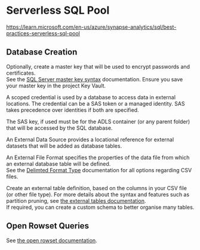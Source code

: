 # Serverless SQL Pool
https://learn.microsoft.com/en-us/azure/synapse-analytics/sql/best-practices-serverless-sql-pool  

## Database Creation
Optionally, create a master key that will be used to encrypt passwords and certificates.  
See the [SQL Server master key syntax](https://learn.microsoft.com/en-us/sql/t-sql/statements/create-master-key-transact-sql?view=sql-server-ver16) documentation.  Ensure you save your master key in the project Key Vault.  

A scoped credential is used by a database to access data in external locations.  The credential can be a SAS token or a managed identity.  SAS takes precedence over identities if both are specified.  

The SAS key, if used must be for the ADLS container (or any parent folder) that will be accessed by the SQL database.  

An External Data Source provides a locational reference for external datasets that will be added as database tables.  

An External File Format specifies the properties of the data file from which an external database table will be defined.  
See the [Delimted Format Type](https://learn.microsoft.com/en-us/sql/t-sql/statements/create-external-file-format-transact-sql?view=sql-server-ver16&tabs=delimited) documentation for all options regarding CSV files.  

Create an external table definition, based on the columns in your CSV file (or other file type).  For more details about the syntax and features such as partition pruning, see [the external tables documentation](https://learn.microsoft.com/en-us/azure/synapse-analytics/sql/develop-tables-external-tables?tabs=hadoop).  
If required, you can create a custom schema to better organise many tables.  

## Open Rowset Queries
See [the open rowset documentation](https://learn.microsoft.com/en-us/azure/synapse-analytics/sql/develop-openrowset).  

